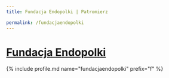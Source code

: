 ```yaml
---
title: Fundacja Endopolki | Patromierz

permalink: /fundacjaendopolki
---
```


# [Fundacja Endopolki](https://patronite.pl/fundacjaendopolki)

{% include profile.md name="fundacjaendopolki" prefix="f" %}
